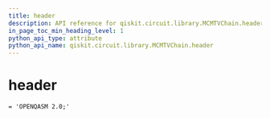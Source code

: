 ```yaml
---
title: header
description: API reference for qiskit.circuit.library.MCMTVChain.header
in_page_toc_min_heading_level: 1
python_api_type: attribute
python_api_name: qiskit.circuit.library.MCMTVChain.header
---
```


# header

<span id="qiskit.circuit.library.MCMTVChain.header" />

`= 'OPENQASM 2.0;'`

